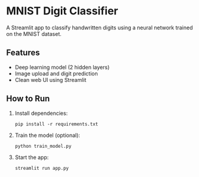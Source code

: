 # MNIST Digit Classifier

A Streamlit app to classify handwritten digits using a neural network trained on the MNIST dataset.

## Features
- Deep learning model (2 hidden layers)
- Image upload and digit prediction
- Clean web UI using Streamlit

## How to Run

1. Install dependencies:
    ```
    pip install -r requirements.txt
    ```

2. Train the model (optional):
    ```
    python train_model.py
    ```
3. Start the app:
    ```
    streamlit run app.py
    ```
